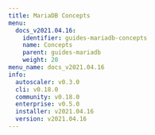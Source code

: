 ```yaml
---
title: MariaDB Concepts
menu:
  docs_v2021.04.16:
    identifier: guides-mariadb-concepts
    name: Concepts
    parent: guides-mariadb
    weight: 20
menu_name: docs_v2021.04.16
info:
  autoscaler: v0.3.0
  cli: v0.18.0
  community: v0.18.0
  enterprise: v0.5.0
  installer: v2021.04.16
  version: v2021.04.16
---
```


